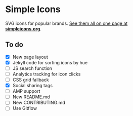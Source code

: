 # Simple Icons

SVG icons for popular brands. [See them all on one page at **simpleicons.org**](https://simpleicons.org).

## To do

- [x] New page layout
- [x] Jekyll code for sorting icons by hue
- [ ] JS search function
- [ ] Analytics tracking for icon clicks
- [ ] CSS grid fallback
- [x] Social sharing tags
- [ ] AMP support
- [ ] New README.md
- [ ] New CONTRIBUTING.md
- [ ] Use Gitflow
